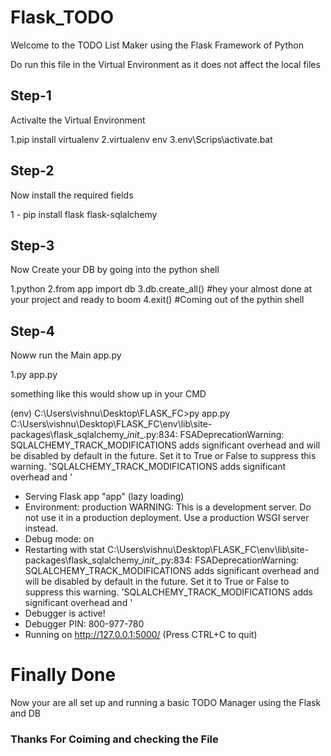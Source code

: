 # Flask_TODO

Welcome to the TODO List Maker using the Flask Framework of Python 

Do run this file in the Virtual Environment as it does not affect the local files
<h2>Step-1</h2>
Activalte the Virtual Environment

1.pip install virtualenv
2.virtualenv env
3.env\Scrips\activate.bat

<h2>Step-2</h2>
Now install the required fields 

1 - pip install flask flask-sqlalchemy

<h2>Step-3</h2>
Now Create your DB by going into the python shell

1.python
2.from app import db
3.db.create_all()
#hey your almost done at your project and ready to boom
4.exit()   #Coming out of the pythin shell

<h2>Step-4</h2>
Noww run the Main app.py

1.py app.py 

something like this would show up in your CMD

(env) C:\Users\vishnu\Desktop\FLASK_FC>py app.py
C:\Users\vishnu\Desktop\FLASK_FC\env\lib\site-packages\flask_sqlalchemy\__init__.py:834: FSADeprecationWarning: SQLALCHEMY_TRACK_MODIFICATIONS adds significant overhead and will be disabled by default in the future.  Set it to True or False to suppress this warning.
  'SQLALCHEMY_TRACK_MODIFICATIONS adds significant overhead and '
 * Serving Flask app "app" (lazy loading)
 * Environment: production
   WARNING: This is a development server. Do not use it in a production deployment.
   Use a production WSGI server instead.
 * Debug mode: on
 * Restarting with stat
C:\Users\vishnu\Desktop\FLASK_FC\env\lib\site-packages\flask_sqlalchemy\__init__.py:834: FSADeprecationWarning: SQLALCHEMY_TRACK_MODIFICATIONS adds significant overhead and will be disabled by default in the future.  Set it to True or False to suppress this warning.
  'SQLALCHEMY_TRACK_MODIFICATIONS adds significant overhead and '
 * Debugger is active!
 * Debugger PIN: 800-977-780
 * Running on http://127.0.0.1:5000/ (Press CTRL+C to quit)
 
 
 <h1>Finally Done</h1>
 
 Now your are all set up and running a basic TODO Manager using the Flask and DB
 
 
 <h3>Thanks For Coiming and checking the File</h3>


